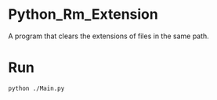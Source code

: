 # Python_Rm_Extension
A program that clears the extensions of files in the same path.

# Run
```
python ./Main.py
```
